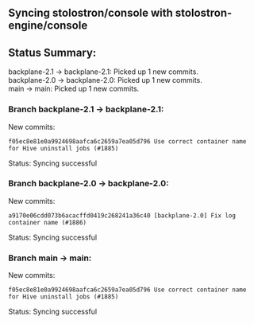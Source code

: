 ## Syncing stolostron/console with stolostron-engine/console

## Status Summary:

backplane-2.1 -> backplane-2.1: Picked up 1 new commits.  
backplane-2.0 -> backplane-2.0: Picked up 1 new commits.  
main -> main: Picked up 1 new commits.  

### Branch backplane-2.1 -> backplane-2.1:

New commits:

```
f05ec8e81e0a9924698aafca6c2659a7ea05d796 Use correct container name for Hive uninstall jobs (#1885)
```

Status: Syncing successful

### Branch backplane-2.0 -> backplane-2.0:

New commits:

```
a9170e06cdd073b6acacffd0419c268241a36c40 [backplane-2.0] Fix log container name (#1886)
```

Status: Syncing successful

### Branch main -> main:

New commits:

```
f05ec8e81e0a9924698aafca6c2659a7ea05d796 Use correct container name for Hive uninstall jobs (#1885)
```

Status: Syncing successful
